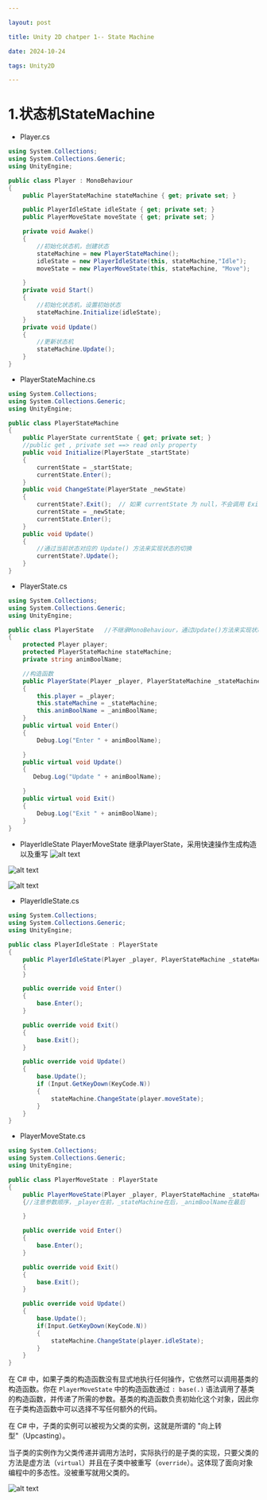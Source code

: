 ```yaml
---

layout: post

title: Unity 2D chatper 1-- State Machine

date: 2024-10-24

tags: Unity2D

---
```


# 1.状态机StateMachine

- Player.cs

```c#
using System.Collections;
using System.Collections.Generic;
using UnityEngine;

public class Player : MonoBehaviour
{
    public PlayerStateMachine stateMachine { get; private set; }

    public PlayerIdleState idleState { get; private set; }
    public PlayerMoveState moveState { get; private set; }

    private void Awake()
    {
        //初始化状态机，创建状态
        stateMachine = new PlayerStateMachine();
        idleState = new PlayerIdleState(this, stateMachine,"Idle");
        moveState = new PlayerMoveState(this, stateMachine, "Move");

    }
    private void Start()
    {
        //初始化状态机，设置初始状态
        stateMachine.Initialize(idleState);
    }
    private void Update()
    {
        //更新状态机
        stateMachine.Update();
    }
}

```

- PlayerStateMachine.cs

```c#
using System.Collections;
using System.Collections.Generic;
using UnityEngine;

public class PlayerStateMachine 
{
    public PlayerState currentState { get; private set; } 
    //public get , private set ==> read only property
    public void Initialize(PlayerState _startState)
    {
        currentState = _startState;
        currentState.Enter();
    }
    public void ChangeState(PlayerState _newState)
    {
        currentState?.Exit();  // 如果 currentState 为 null，不会调用 Exit()
        currentState = _newState;
        currentState.Enter();
    }
    public void Update()
    {
        //通过当前状态对应的 Update() 方法来实现状态的切换   
        currentState?.Update();
    }
}

```





- PlayerState.cs

```c#
using System.Collections;
using System.Collections.Generic;
using UnityEngine;

public class PlayerState   //不继承MonoBehaviour，通过Update()方法来实现状态机
{
    protected Player player;
    protected PlayerStateMachine stateMachine;
    private string animBoolName;

    //构造函数
    public PlayerState(Player _player, PlayerStateMachine _stateMachine, string _animBoolName)
    {
        this.player = _player;
        this.stateMachine = _stateMachine;
        this.animBoolName = _animBoolName;
    }
    public virtual void Enter()
    {   
        Debug.Log("Enter " + animBoolName);

    }
    public virtual void Update() 
    {
       Debug.Log("Update " + animBoolName);

    }
    public virtual void Exit()
    {
        Debug.Log("Exit " + animBoolName);
    }       
}
```

- PlayerIdleState  PlayerMoveState  继承PlayerState，采用快速操作生成构造以及重写
![alt text](</images/posts/2024-10-15-Unity 2D/QQ20241024-165955.png>)
  
![alt text](</images/posts/2024-10-15-Unity 2D/QQ20241024-170113.png>)

![alt text](</images/posts/2024-10-15-Unity 2D/QQ20241024-170228.png>)


- PlayerIdleState.cs

```c#
using System.Collections;
using System.Collections.Generic;
using UnityEngine;

public class PlayerIdleState : PlayerState
{
    public PlayerIdleState(Player _player, PlayerStateMachine _stateMachine, string _animBoolName) : base(_player, _stateMachine, _animBoolName)
    {
    }

    public override void Enter()
    {
        base.Enter();
    }

    public override void Exit()
    {
        base.Exit();
    }

    public override void Update()
    {
        base.Update();
        if (Input.GetKeyDown(KeyCode.N))
        {
            stateMachine.ChangeState(player.moveState);
        }
    }
}

```

- PlayerMoveState.cs

```c#
using System.Collections;
using System.Collections.Generic;
using UnityEngine;

public class PlayerMoveState : PlayerState
{
    public PlayerMoveState(Player _player, PlayerStateMachine _stateMachine, string _animBoolName) : base(_player, _stateMachine, _animBoolName)
    {//注意参数顺序，_player在前，_stateMachine在后，_animBoolName在最后

    }

    public override void Enter()
    {
        base.Enter();
    }

    public override void Exit()
    {
        base.Exit();
    }

    public override void Update()
    {
        base.Update();
        if(Input.GetKeyDown(KeyCode.N))
        {
            stateMachine.ChangeState(player.idleState);
        }
    }
}

```

在 C# 中，如果子类的构造函数没有显式地执行任何操作，它依然可以调用基类的构造函数。你在 `PlayerMoveState` 中的构造函数通过 `: base(.)` 语法调用了基类的构造函数，并传递了所需的参数。基类的构造函数负责初始化这个对象，因此你在子类构造函数中可以选择不写任何额外的代码。

在 C# 中，子类的实例可以被视为父类的实例，这就是所谓的 "向上转型"（Upcasting）。

当子类的实例作为父类传递并调用方法时，实际执行的是子类的实现，只要父类的方法是虚方法（`virtual`）并且在子类中被重写（`override`）。这体现了面向对象编程中的多态性。没被重写就用父类的。

![alt text](</images/posts/2024-10-15-Unity 2D/QQ20241024-211800.png>)

